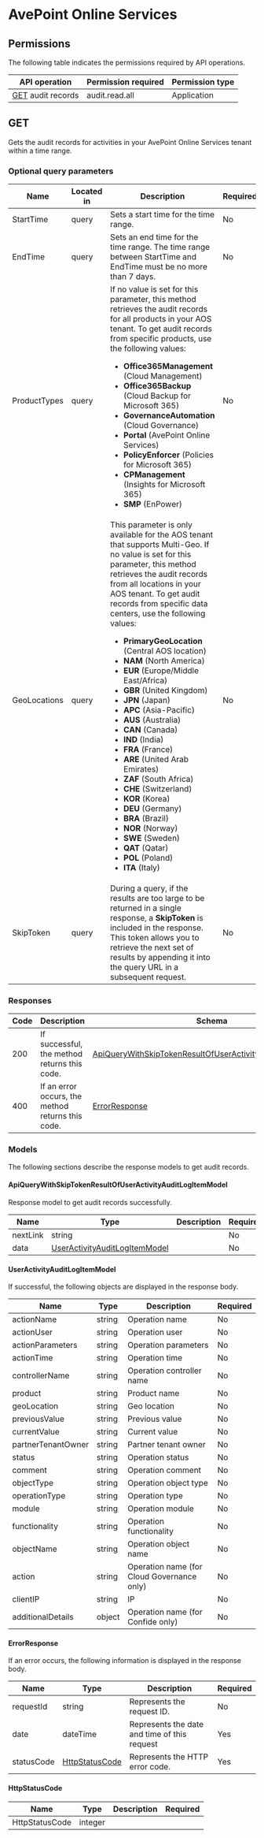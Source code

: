 # AvePoint Online Services

## Permissions

The following table indicates the permissions required by API operations.

| API operation    | Permission required | Permission type |
|-------------------|---------------|----------------------|
| [GET](#get) audit records | audit.read.all           | Application       |

## GET

Gets the audit records for activities in your AvePoint Online Services tenant within a time range.

### Optional query parameters

| Name | Located in | Description | Required | Schema |
| ---- | ---------- | ----------- | -------- | ------ |
| StartTime | query | Sets a start time for the time range. | No | dateTime |
| EndTime | query | Sets an end time for the time range. The time range between StartTime and EndTime must be no more than 7 days. | No | dateTime |
| ProductTypes | query | If no value is set for this parameter, this method retrieves the audit records for all products in your AOS tenant. To get audit records from specific products, use the following values:     <ul><li>**Office365Management** (Cloud Management)</li> <li>**Office365Backup** (Cloud Backup for Microsoft 365)</li> <li>**GovernanceAutomation** (Cloud Governance)</li> <li>**Portal** (AvePoint Online Services)</li> <li>**PolicyEnforcer** (Policies for Microsoft 365)</li> <li>**CPManagement** (Insights for Microsoft 365)</li> <li>**SMP** (EnPower)</li></ul> | No |  string  |
| GeoLocations | query | This parameter is only available for the AOS tenant that supports Multi-Geo. If no value is set for this parameter, this method retrieves the audit records from all locations in your AOS tenant. To get audit records from specific data centers, use the following values: <ul><li>**PrimaryGeoLocation** (Central AOS location)</li> <li>**NAM** (North America)</li> <li>**EUR** (Europe/Middle East/Africa)</li> <li>**GBR** (United Kingdom)</li> <li>**JPN** (Japan)</li> <li>**APC** (Asia-Pacific)</li> <li>**AUS** (Australia)</li> <li>**CAN** (Canada)</li> <li>**IND** (India)</li> <li>**FRA** (France)</li>    <li>**ARE** (United Arab Emirates)</li> <li>**ZAF** (South Africa)</li> <li>**CHE** (Switzerland)</li> <li>**KOR** (Korea)</li> <li>**DEU** (Germany)</li> <li>**BRA** (Brazil)</li> <li>**NOR** (Norway)</li> <li>**SWE** (Sweden)</li> <li>**QAT** (Qatar)</li> <li>**POL** (Poland)</li> <li>**ITA** (Italy)</li></ul>  | No |  string  |
| SkipToken | query | During a query, if the results are too large to be returned in a single response, a **SkipToken** is included in the response. This token allows you to retrieve the next set of results by appending it into the query URL in a subsequent request. | No | string |

### Responses

| Code | Description | Schema |
| ---- | ----------- | ------ |
| 200 | If successful, the method returns this code. | [ApiQueryWithSkipTokenResultOfUserActivityAuditLogItemModel](#apiquerywithskiptokenresultofuseractivityauditlogitemmodel) |
| 400 | If an error occurs, the method returns this code. | [ErrorResponse](#errorresponse) |

### Models

The following sections describe the response models to get audit records.

#### ApiQueryWithSkipTokenResultOfUserActivityAuditLogItemModel

Response model to get audit records successfully.

| Name | Type | Description | Required |
| ---- | ---- | ----------- | -------- |
| nextLink | string |  | No |
| data | [UserActivityAuditLogItemModel](#useractivityauditlogitemmodel)  |  | No |

#### UserActivityAuditLogItemModel

If successful, the following objects are displayed in the response body.

| Name | Type | Description | Required |
| ---- | ---- | ----------- | -------- |
| actionName | string | Operation name | No |
| actionUser | string | Operation user | No |
| actionParameters | string | Operation parameters | No |
| actionTime | string | Operation time | No |
| controllerName | string | Operation controller name | No |
| product | string | Product name | No |
| geoLocation | string | Geo location | No |
| previousValue | string | Previous value | No |
| currentValue | string | Current value | No |
| partnerTenantOwner | string | Partner tenant owner | No |
| status | string | Operation status | No |
| comment | string | Operation comment | No |
| objectType | string | Operation object type | No |
| operationType | string | Operation type | No |
| module | string | Operation module | No |
| functionality | string | Operation functionality | No |
| objectName | string | Operation object name | No |
| action | string | Operation name (for Cloud Governance only) | No |
| clientIP | string | IP | No |
| additionalDetails | object | Operation name (for Confide only) | No |

#### ErrorResponse

If an error occurs, the following information is displayed in the response body.

| Name | Type | Description | Required |
| ---- | ---- | ----------- | -------- |
| requestId | string | Represents the request ID. | No |
| date | dateTime |Represents the date and time of this request  | Yes |
| statusCode | [HttpStatusCode](#httpstatuscode) |Represents the HTTP error code.  | Yes |

#### HttpStatusCode

| Name | Type | Description | Required |
| ---- | ---- | ----------- | -------- |
| HttpStatusCode | integer |  |  |

[description is missing here]: #